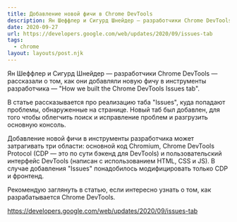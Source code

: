 ```yaml
---
title: Добавление новой фичи в Chrome DevTools
description: Ян Шеффлер и Сигурд Шнейдер — разработчики Chrome DevTools — рассказали о том, как они добавляли новую фичу в инструменты разработчика
date: 2020-09-27
url: https://developers.google.com/web/updates/2020/09/issues-tab
tags:
  - chrome
layout: layouts/post.njk
---
```

Ян Шеффлер и Сигурд Шнейдер — разработчики Chrome DevTools — рассказали о том, как они добавляли новую фичу в инструменты разработчика — "How we built the Chrome DevTools Issues tab".

В статье рассказывается про реализацию таба "Issues", куда попадают проблемы, обнаруженные на странице. Новый таб был добавлен, для того чтобы облегчить поиск и исправление проблем и разгрузить основную консоль.

Добавление новой фичи в инструменты разработчика может затрагивать три области: основной код Chromium, Chrome DevTools Protocol (CDP — это по сути бэкенд для DevTools) и пользовательский интерфейс DevTools (написан с использованием HTML, CSS и JS). В случае добавления "Issues" понадобилось модифицировать только CDP и фронтенд.

Рекомендую заглянуть в статью, если интересно узнать о том, как разрабатывается Chrome DevTools.

https://developers.google.com/web/updates/2020/09/issues-tab
